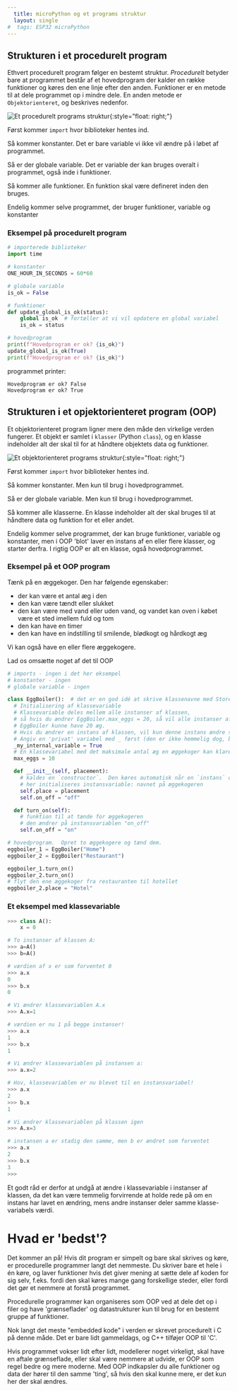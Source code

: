 ```yaml
---
  title: microPython og et programs struktur
  layout: single
#  tags: ESP32 microPython
---
```


## Strukturen i et procedurelt program

Ethvert procedurelt program følger en bestemt struktur. _Procedurelt_ betyder bare at programmet består af et hovedprogram der kalder en række funktioner og køres den ene linje efter den anden.  Funktioner er en metode til at dele programmet op i mindre dele.  En anden metode er `Objektorienteret`, og beskrives nedenfor.

![Et procedurelt programs struktur](/assets/images/2023-12-01-microPython-programstruktur/image-1.drawio.svg){:style="float: right;"}

Først kommer `import` hvor biblioteker hentes ind.

Så kommer konstanter.  Det er bare variable vi ikke vil ændre på i løbet af programmet.

Så er der globale variable.  Det er variable der kan bruges overalt i programmet, også inde i funktioner.

Så kommer alle funktioner.  En funktion skal være defineret inden den bruges.

Endelig kommer selve programmet, der bruger funktioner, variable og konstanter

### Eksempel på procedurelt program

```python
# importerede biblioteker
import time

# konstanter
ONE_HOUR_IN_SECONDS = 60*60

# globale variable
is_ok = False

# funktioner
def update_global_is_ok(status):
    global is_ok  # fortæller at vi vil opdatere en global variabel
    is_ok = status

# hovedprogram
print(f"Hovedprogram er ok? {is_ok}")
update_global_is_ok(True)
print(f"Hovedprogram er ok? {is_ok}")
```

programmet printer:

```
Hovedprogram er ok? False
Hovedprogram er ok? True
```

## Strukturen i et opjektorienteret program (OOP)

Et objektorienteret program ligner mere den måde den virkelige verden fungerer.  Et objekt er samlet i `klasser` (Python `class`), og en klasse indeholder alt der skal til for at håndtere objektets data og funktioner.

![Et objektorienteret programs struktur](/assets/images/2023-12-01-microPython-programstruktur/image-2.drawio.svg){:style="float: right;"}

Først kommer `import` hvor biblioteker hentes ind.

Så kommer konstanter.  Men kun til brug i hovedprogrammet.

Så er der globale variable. Men kun til brug i hovedprogrammet.

Så kommer alle klasserne.  En klasse indeholder alt der skal bruges til at håndtere data og funktion for et eller andet.

Endelig kommer selve programmet, der kan bruge funktioner, variable og konstanter, men i OOP 'blot' laver en instans af en eller flere klasser, og starter derfra.  I rigtig OOP er alt en klasse, også hovedprogrammet.

### Eksempel på et OOP program

Tænk på en æggekoger. Den har følgende egenskaber:

* der kan være et antal æg i den
* den kan være tændt eller slukket
* den kan være med vand eller uden vand, og vandet kan oven i købet være et sted imellem fuld og tom
* den kan have en timer
* den kan have en indstilling til smilende, blødkogt og hårdkogt æg

Vi kan også have en eller flere æggekogere.

Lad os omsætte noget af det til OOP

```python
# imports - ingen i det her eksempel
# konstanter - ingen
# globale variable - ingen

class EggBoiler():  # det er en god idé at skrive klassenavne med StoreNavne
  # Initialisering af klassevariable
  # Klassevariable deles mellem alle instanser af klassen,
  # så hvis du ændrer EggBoiler.max_eggs = 20, så vil alle instanser af
  # EggBoiler kunne have 20 æg.
  # Hvis du ændrer en instans af klassen, vil kun denne instans ændre sig dog...
  # Angiv en 'privat' variabel med _ først (den er ikke hemmelig dog, bare en navnekonvention)
  _my_internal_variable = True
  # En klassevariabel med det maksimale antal æg en æggekoger kan klare
  max_eggs = 10

  def __init__(self, placement):
    # kaldes en `constructor`.  Den køres automatisk når en `instans` oprettes.
    # her initialiseres instansvariable: navnet på æggekogeren
    self.place = placement
    self.on_off = "off"

  def turn_on(self):
    # funktion til at tænde for æggekogeren
    # den ændrer på instansvariablen "on_off"
    self.on_off = "on"

# hovedprogram.  Opret to æggekogere og tænd dem.
eggboiler_1 = EggBoiler("Home")
eggboiler_2 = EggBoiler("Restaurant")

eggboiler_1.turn_on()
eggboiler_2.turn_on()
# flyt den ene æggekoger fra restauranten til hotellet
eggboiler_2.place = "Hotel"
```

### Et eksempel med klassevariable

```python
>>> class A():
    x = 0

# To instanser af klassen A:    
>>> a=A()
>>> b=A()

# værdien af x er som forventet 0
>>> a.x
0
>>> b.x
0

# Vi ændrer klassevariablen A.x
>>> A.x=1

# værdien er nu 1 på begge instanser!
>>> a.x
1
>>> b.x
1

# Vi ændrer klassevariablen på instansen a:
>>> a.x=2

# Hov, klassevariablen er nu blevet til en instansvariabel!
>>> a.x
2
>>> b.x
1

# Vi ændrer klassevariablen på klassen igen
>>> A.x=3

# instansen a er stadig den samme, men b er ændret som forventet
>>> a.x
2
>>> b.x
3
>>> 
```

Et godt råd er derfor at undgå at ændre i klassevariable i instanser af klassen, da det kan være temmelig forvirrende at holde rede på om en instans har lavet en ændring, mens andre instanser deler samme klasse-variabels værdi.

# Hvad er 'bedst'?

Det kommer an på!  Hvis dit program er simpelt og bare skal skrives og køre, er procedurelle programmer langt det nemmeste.  Du skriver bare et hele i én køre, og laver funktioner hvis det giver mening at sætte dele af koden for sig selv, f.eks. fordi den skal køres mange gang forskellige steder, eller fordi det gør et nemmere at forstå programmet.

Procedurelle programmer kan organiseres som OOP ved at dele det op i filer og have 'grænseflader' og datastrukturer kun til brug for en bestemt gruppe af funktioner.

Nok langt det meste "embedded kode" i verden er skrevet procedurelt i C på denne måde.  Det er bare lidt gammeldags, og C++ tilføjer OOP til 'C'.

Hvis programmet vokser lidt efter lidt, modellerer noget virkeligt, skal have en aftale grænseflade, eller skal være nemmere at udvide, er OOP som regel bedre og mere moderne.  Med OOP indkapsler du alle funktioner og data der hører til den samme 'ting', så hvis den skal kunne mere, er det kun her der skal ændres.
